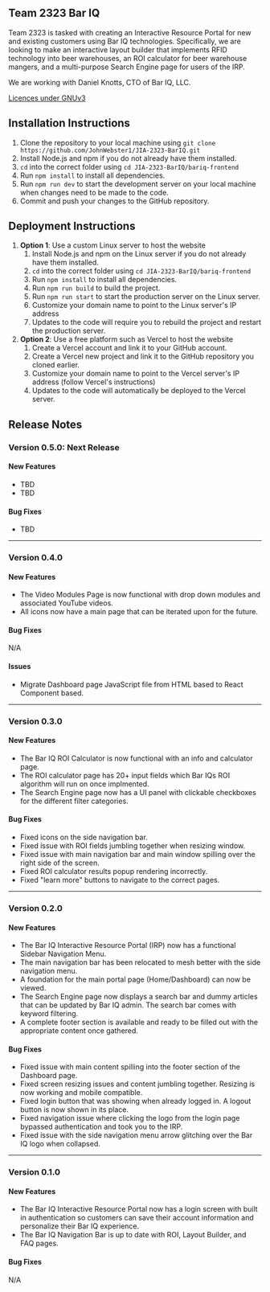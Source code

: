 ## Team 2323 Bar IQ

Team 2323 is tasked with creating an Interactive Resource Portal for new and existing customers using Bar IQ technologies. Specifically, we are looking to make an interactive layout builder that implements RFID technology into beer warehouses, an ROI calculator for beer warehouse mangers, and a multi-purpose Search Engine page for users of the IRP.

We are working with Daniel Knotts, CTO of Bar IQ, LLC. 

[Licences under GNUv3 ](LICENSE.md)

## Installation Instructions
1. Clone the repository to your local machine using `git clone https://github.com/JohnWebster1/JIA-2323-BarIQ.git`
2. Install Node.js and npm if you do not already have them installed.
3. `cd` into the correct folder using `cd JIA-2323-BarIQ/bariq-frontend`
4. Run `npm install` to install all dependencies.
5. Run `npm run dev` to start the development server on your local machine when changes need to be made to the code.
6. Commit and push your changes to the GitHub repository.

## Deployment Instructions
1. **Option 1**: Use a custom Linux server to host the website
    1. Install Node.js and npm on the Linux server if you do not already have them installed.
    2. `cd` into the correct folder using `cd JIA-2323-BarIQ/bariq-frontend`
    3. Run `npm install` to install all dependencies.
    4. Run `npm run build` to build the project.
    5. Run `npm run start` to start the production server on the Linux server.
   6. Customize your domain name to point to the Linux server's IP address
   7. Updates to the code will require you to rebuild the project and restart the production server.
2. **Option 2**: Use a free platform such as Vercel to host the website
    1. Create a Vercel account and link it to your GitHub account.
   2. Create a Vercel new project and link it to the GitHub repository you cloned earlier.
   3. Customize your domain name to point to the Vercel server's IP address (follow Vercel's instructions)
   4. Updates to the code will automatically be deployed to the Vercel server.

## Release Notes

### Version 0.5.0: Next Release
#### New Features
* TBD
* TBD

#### Bug Fixes
* TBD

---

### Version 0.4.0
#### New Features
* The Video Modules Page is now functional with drop down modules and associated YouTube videos.
* All icons now have a main page that can be iterated upon for the future.

#### Bug Fixes
N/A

#### Issues
* Migrate Dashboard page JavaScript file from HTML based to React Component based.

---

### Version 0.3.0
#### New Features
* The Bar IQ ROI Calculator is now functional with an info and calculator page.
* The ROI calculator page has 20+ input fields which Bar IQs ROI algorithm will run on once implmented.
* The Search Engine page now has a UI panel with clickable checkboxes for the different filter categories.

#### Bug Fixes
* Fixed icons on the side navigation bar.
* Fixed issue with ROI fields jumbling together when resizing window.
* Fixed issue with main navigation bar and main window spilling over the right side of the screen.
* Fixed ROI calculator results popup rendering incorrectly.
* Fixed "learn more" buttons to navigate to the correct pages.

---

### Version 0.2.0
#### New Features
* The Bar IQ Interactive Resource Portal (IRP) now has a functional Sidebar Navigation Menu.
* The main navigation bar has been relocated to mesh better with the side navigation menu.
* A foundation for the main portal page (Home/Dashboard) can now be viewed.
* The Search Engine page now displays a search bar and dummy articles that can be updated by Bar IQ admin. The search bar comes with keyword filtering.
* A complete footer section is available and ready to be filled out with the appropriate content once gathered.

#### Bug Fixes
* Fixed issue with main content spilling into the footer section of the Dashboard page.
* Fixed screen resizing issues and content jumbling together. Resizing is now working and mobile compatible.
* Fixed login button that was showing when already logged in. A logout button is now shown in its place.
* Fixed navigation issue where clicking the logo from the login page bypassed authentication and took you to the IRP.
* Fixed issue with the side navigation menu arrow glitching over the Bar IQ logo when collapsed.

---

### Version 0.1.0

#### New Features
* The Bar IQ Interactive Resource Portal now has a login screen with built in authentication so customers can save their account information and personalize their Bar IQ experience.
* The Bar IQ Navigation Bar is up to date with ROI, Layout Builder, and FAQ pages. 

#### Bug Fixes
N/A
